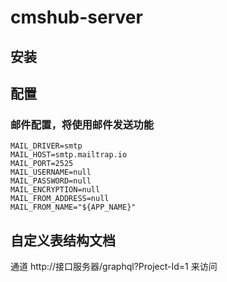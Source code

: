 # cmshub-server

## 安装
## 配置
### 邮件配置，将使用邮件发送功能
```
MAIL_DRIVER=smtp
MAIL_HOST=smtp.mailtrap.io
MAIL_PORT=2525
MAIL_USERNAME=null
MAIL_PASSWORD=null
MAIL_ENCRYPTION=null
MAIL_FROM_ADDRESS=null
MAIL_FROM_NAME="${APP_NAME}"
```

## 自定义表结构文档
通道 http://接口服务器/graphql?Project-Id=1 来访问